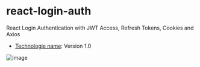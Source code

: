# react-login-auth
React Login Authentication with JWT Access, Refresh Tokens, Cookies and Axios

* [Technologie name](https://react-login-authjwt.netlify.app/login): Version 1.0

![image](https://user-images.githubusercontent.com/70466896/151647177-4bcd85f3-5008-4a9b-839e-f571b7ea20f2.png)

